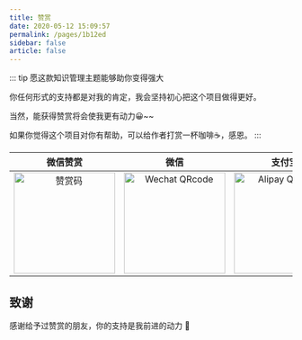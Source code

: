 ```yaml
---
title: 赞赏
date: 2020-05-12 15:09:57
permalink: /pages/1b12ed
sidebar: false
article: false
---
```

::: tip 愿这款知识管理主题能够助你变得强大

你任何形式的支持都是对我的肯定，我会坚持初心把这个项目做得更好。

当然，能获得赞赏将会使我更有动力😀~~

如果你觉得这个项目对你有帮助，可以给作者打赏一杯咖啡☕，感恩。
:::

| 微信赞赏 | 微信 | 支付宝 |
| :---: | :---: | :---: |
| <img src="https://cdn.jsdelivr.net/gh/xugaoyi/image_store/blog/20200523131533.jpg" alt="赞赏码" width=180> | <img src="https://cdn.jsdelivr.net/gh/xugaoyi/image_store/blog/20200410113708.jpg" alt="Wechat QRcode" width=180>| <img src="https://cdn.jsdelivr.net/gh/xugaoyi/image_store/blog/20200410113707.jpg" alt="Alipay QRcode" width=180> |

## 致谢
感谢给予过赞赏的朋友，你的支持是我前进的动力 🎉

<!-- <table class="thanks-table">
  <tbody>
    <tr>
      <td align="center" valign="middle">
        <a href="https://github.com/Tyrone-Wu" target="_blank">
          <img width="50px" src="https://avatars0.githubusercontent.com/u/54461992?s=460&u=ee1dd15fdc5e3e3066730ccccd80b122a822a2b2&v=4"
          class='no-zoom'
          >
        </a>
      </td>
      <!-- <td align="center" valign="middle">
        <a href="https://github.com/Tyrone-Wu" target="_blank">
          <img width="50px" src="https://avatars0.githubusercontent.com/u/54461992?s=460&u=ee1dd15fdc5e3e3066730ccccd80b122a822a2b2&v=4"
          class='no-zoom'
          >
        </a>
      </td>
    </tr><tr></tr>
    <tr>
      <td align="center" valign="middle">
        <a href="https://www.storyblok.com" target="_blank">
          <img width="222px" src="https://raw.githubusercontent.com/vuejs/vuejs.org/master/themes/vue/source/images/storyblok.png">
        </a>
      </td>
    </tr><tr></tr>
  </tbody>
</table>

<style>
  .thanks-table td,.thanks-table td a{
    padding: .2rem;
  }
  .thanks-table td a{
    display: block;
    width: 50px;
    height:50px;
  }
</style> -->
